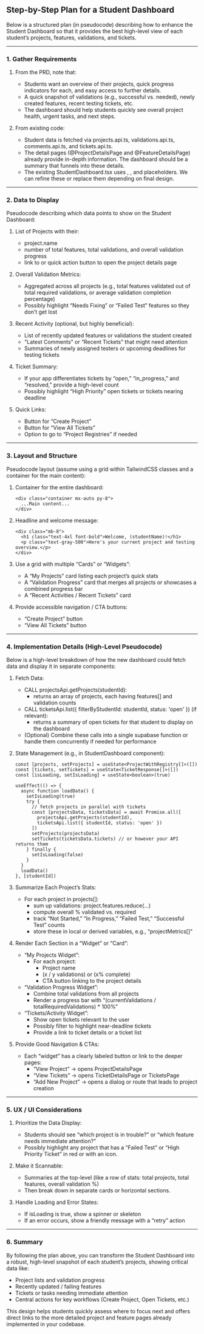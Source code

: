 ## Step-by-Step Plan for a Student Dashboard

Below is a structured plan (in pseudocode) describing how to enhance the Student Dashboard so that it provides the best high-level view of each student’s projects, features, validations, and tickets.

---

### 1. Gather Requirements

1. From the PRD, note that:
   - Students want an overview of their projects, quick progress indicators for each, and easy access to further details.
   - A quick snapshot of validations (e.g., successful vs. needed), newly created features, recent testing tickets, etc.
   - The dashboard should help students quickly see overall project health, urgent tasks, and next steps.

2. From existing code:
   - Student data is fetched via projects.api.ts, validations.api.ts, comments.api.ts, and tickets.api.ts.
   - The detail pages (@ProjectDetailsPage and @FeatureDetailsPage) already provide in-depth information. The dashboard should be a summary that funnels into these details.
   - The existing StudentDashboard.tsx uses <ProjectsWidget />, <FeaturesWidget />, and <ValidationsWidget /> placeholders. We can refine these or replace them depending on final design.

---

### 2. Data to Display

Pseudocode describing which data points to show on the Student Dashboard:

1. List of Projects with their:
   - project.name  
   - number of total features, total validations, and overall validation progress  
   - link to or quick action button to open the project details page

2. Overall Validation Metrics:
   - Aggregated across all projects (e.g., total features validated out of total required validations, or average validation completion percentage)
   - Possibly highlight “Needs Fixing” or “Failed Test” features so they don’t get lost

3. Recent Activity (optional, but highly beneficial):
   - List of recently updated features or validations the student created
   - "Latest Comments" or “Recent Tickets” that might need attention
   - Summaries of newly assigned testers or upcoming deadlines for testing tickets

4. Ticket Summary:
   - If your app differentiates tickets by “open,” “in_progress,” and “resolved,” provide a high-level count
   - Possibly highlight “High Priority” open tickets or tickets nearing deadline

5. Quick Links:
   - Button for “Create Project”
   - Button for “View All Tickets”
   - Option to go to “Project Registries” if needed

---

### 3. Layout and Structure

Pseudocode layout (assume using a grid within TailwindCSS classes and a container for the main content):

1. Container for the entire dashboard:
   ```
   <div class="container mx-auto py-8">
     ...Main content...
   </div>
   ```
2. Headline and welcome message:
   ```
   <div class="mb-8">
     <h1 class="text-4xl font-bold">Welcome, (studentName)!</h1>
     <p class="text-gray-500">Here's your current project and testing overview.</p>
   </div>
   ```
3. Use a grid with multiple “Cards” or “Widgets”:
   - A “My Projects” card listing each project’s quick stats
   - A “Validation Progress” card that merges all projects or showcases a combined progress bar
   - A “Recent Activities / Recent Tickets” card

4. Provide accessible navigation / CTA buttons:
   - “Create Project” button
   - “View All Tickets” button

---

### 4. Implementation Details (High-Level Pseudocode)

Below is a high-level breakdown of how the new dashboard could fetch data and display it in separate components:

1. Fetch Data:
   - CALL projectsApi.getProjects(studentId):
     - returns an array of projects, each having features[] and validation counts
   - CALL ticketsApi.list({ filterByStudentId: studentId, status: 'open' }) (if relevant):
     - returns a summary of open tickets for that student to display on the dashboard
   - (Optional) Combine these calls into a single supabase function or handle them concurrently if needed for performance

2. State Management (e.g., in StudentDashboard component):
   ```
   const [projects, setProjects] = useState<ProjectWithRegistry[]>([])
   const [tickets, setTickets] = useState<TicketResponse[]>([])
   const [isLoading, setIsLoading] = useState<boolean>(true)

   useEffect(() => {
     async function loadData() {
       setIsLoading(true)
       try {
         // fetch projects in parallel with tickets
         const [projectsData, ticketsData] = await Promise.all([
           projectsApi.getProjects(studentId),
           ticketsApi.list({ studentId, status: 'open' })
         ])
         setProjects(projectsData)
         setTickets(ticketsData.tickets) // or however your API returns them
       } finally {
         setIsLoading(false)
       }
     }
     loadData()
   }, [studentId])
   ```

3. Summarize Each Project’s Stats:
   - For each project in projects[]:
     - sum up validations: project.features.reduce(...)
     - compute overall % validated vs. required
     - track “Not Started,” “In Progress,” “Failed Test,” “Successful Test” counts
     - store these in local or derived variables, e.g., “projectMetrics[]”

4. Render Each Section in a “Widget” or “Card”:
   - “My Projects Widget”:
     - For each project:
       - Project name
       - (x / y validations) or (x% complete)
       - CTA button linking to the project details
   - “Validation Progress Widget”:
     - Combine total validations from all projects
     - Render a progress bar with “(currentValidations / totalRequiredValidations) * 100%”
   - “Tickets/Activity Widget”:
     - Show open tickets relevant to the user
     - Possibly filter to highlight near-deadline tickets
     - Provide a link to ticket details or a ticket list

5. Provide Good Navigation & CTAs:
   - Each “widget” has a clearly labeled button or link to the deeper pages:
     - “View Project” → opens ProjectDetailsPage
     - “View Tickets” → opens TicketDetailsPage or TicketsPage
     - “Add New Project” → opens a dialog or route that leads to project creation

---

### 5. UX / UI Considerations

1. Prioritize the Data Display:
   - Students should see “which project is in trouble?” or “which feature needs immediate attention?” 
   - Possibly highlight any project that has a “Failed Test” or “High Priority Ticket” in red or with an icon.

2. Make it Scannable:
   - Summaries at the top-level (like a row of stats: total projects, total features, overall validation %)
   - Then break down in separate cards or horizontal sections.

3. Handle Loading and Error States:
   - If isLoading is true, show a spinner or skeleton
   - If an error occurs, show a friendly message with a “retry” action

---

### 6. Summary

By following the plan above, you can transform the Student Dashboard into a robust, high-level snapshot of each student’s projects, showing critical data like:

- Project lists and validation progress
- Recently updated / failing features
- Tickets or tasks needing immediate attention
- Central actions for key workflows (Create Project, Open Tickets, etc.)

This design helps students quickly assess where to focus next and offers direct links to the more detailed project and feature pages already implemented in your codebase.